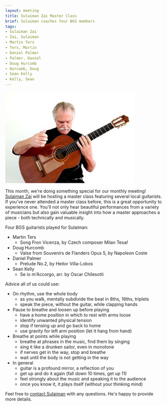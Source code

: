```yaml
---
layout: meeting
title: Sulaiman Zai Master Class
brief: Sulaiman coaches four BGS members
tags:
- Sulaiman Zai
- Zai, Sulaiman
- Martin Ters
- Ters, Martin
- Daniel Palmer
- Palmer, Daniel
- Doug Hurcomb
- Hurcomb, Doug
- Sean Kelly
- Kelly, Sean
---
```

![Sulaiman Zai](/pics/20250224-SulaimanZai.jpg)

This month, we're doing something special for our monthly meeting! 
[Sulaiman Zai](https://sulaimanzai.weebly.com/) will be hosting a master class featuring several local guitarists.
If you've never attended a master class before, this is a great opportunity 
to experience one. You'll not only hear beautiful performances from a variety
of musicians but also gain valuable insight into how a master approaches
a piece - both technically and musically.

Four BGS guitarists played for Sulaiman:
* Martin Ters
   - Song Fron Vicenza, by Czech composer Milan Tesař
* Doug Hurcomb
   -  Valse from Souvenirs de Flanders Opus 5, by Napoleon Coste
* Daniel Palmer
   - Prelude No.2, by Heitor Villa-Lobos
* Sean Kelly
   - Se io m'Accorgo, arr. by Oscar Chilesotti

Advice all of us could use:
* On rhythm, use the whole body
   - as you walk, mentally subdivide the beat in 8ths, 16ths, triplets
   - speak the piece, without the guitar, while clapping hands
* Pause to breathe and loosen up before playing
   - have a home position in which to rest with arms loose
   - identify unwanted physical tension
   - stop if tensing up and go back to home
   - use gravity for left arm position (let it hang from hand)
* Breathe at points while playing
   - breathe at phrases in the music, find them by singing
   - sing it like a drunken sailor, even in monotone
   - if nerves get in the way, stop and breathe
   - wait until the body is not getting in the way
* In general
   - guitar is a profound mirror, a reflection of you
   - get up and do it again (fall down 10 times, get up 11)
   - feel strongly about the music and speaking it to the audience
   - once you know it, it plays itself (without your thinking mind)

Feel free to [contact Sulaiman](https://sulaimanzai.weebly.com/contact.html) with any questions. He's happy to provide more details.

